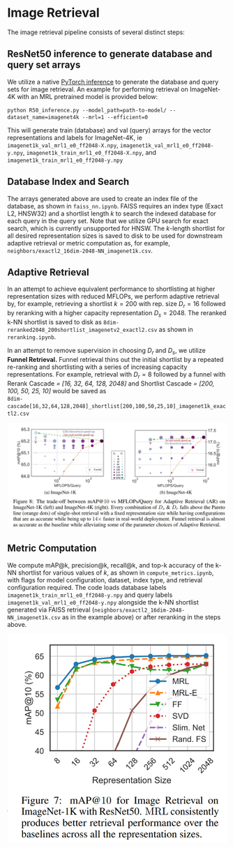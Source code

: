 # Image Retrieval
The image retrieval pipeline consists of several distinct steps:

## ResNet50 inference to generate database and query set arrays
We utilize a native [PyTorch inference](R50_inference.py) to generate the database and query sets for image retrieval. An example for performing 
retrieval on ImageNet-4K with an MRL pretrained model is provided below:

```
python R50_inference.py --model_path=path-to-model/ --dataset_name=imagenet4k --mrl=1 --efficient=0 
```
This will generate train (database) and val (query) arrays for the vector representations and labels for ImageNet-4K, ie
`imagenet1k_val_mrl1_e0_ff2048-X.npy`, `imagenet1k_val_mrl1_e0_ff2048-y.npy`, `imagenet1k_train_mrl1_e0_ff2048-X.npy`, and `imagenet1k_train_mrl1_e0_ff2048-y.npy`

## Database Index and Search
The arrays generated above are used to create an index file of the database, as shown in `faiss_nn.ipynb`. FAISS requires an 
index type (Exact L2, HNSW32) and a shortlist length $k$ to search the indexed database for each query in the query set. Note that we utilize GPU search 
for exact search, which is currently unsupported for HNSW. The $k$-length shortlist for all desired representation sizes is saved to disk to be used 
for downstream adaptive retrieval or metric computation as, for example, `neighbors/exactl2_16dim-2048-NN_imagenet1k.csv`.

## Adaptive Retrieval
In an attempt to achieve equivalent performance to shortlisting at higher representation sizes with reduced MFLOPs, we perform adaptive retrieval by, for example, retrieving a shortlist $k = 200$ with rep. size $D_r = 16$ followed by reranking with a higher capacity representation $D_s = 2048$. The reranked k-NN shortlist is saved to disk as `8dim-reranked2048_200shortlist_imagenetv2_exactl2.csv` as shown in `reranking.ipynb`.

In an attempt to remove supervision in choosing $D_r$ and $D_s$, we utilize **Funnel Retrieval.** Funnel retrieval thins out the initial shortlist by a 
repeated re-ranking and shortlisting with a series of increasing capacity representations. For example, retrieval with $D_r = 8$ followed by a funnel with Rerank Cascade *= [16, 32, 64, 128, 2048]* and Shortlist Cascade *= [200, 100, 50, 25, 10]* would be saved as  
`8dim-cascade[16,32,64,128,2048]_shortlist[200,100,50,25,10]_imagenet1k_exactl2.csv`

<p align="center">
<img src="../images/mrl-r50-map-vs-mflops.jpeg" width="1024"/>
</p>

## Metric Computation
We compute mAP@k, precision@k, recall@k, and top-k accuracy of the k-NN shortlist for various values of $k$, as shown in
`compute_metrics.ipynb`, with flags for model configuration, dataset, index type, and retrieval configuration required. The code loads database labels
`imagenet1k_train_mrl1_e0_ff2048-y.npy` and query labels `imagenet1k_val_mrl1_e0_ff2048-y.npy` alongside the k-NN shortlist generated via FAISS retrieval 
(`neighbors/exactl2_16dim-2048-NN_imagenet1k.csv` as in the example above) or 
after reranking in the steps above.

<p align="center">
<img src="../images/mrl-r50-retrieval-mAP.png" width="512"/>
</p>
